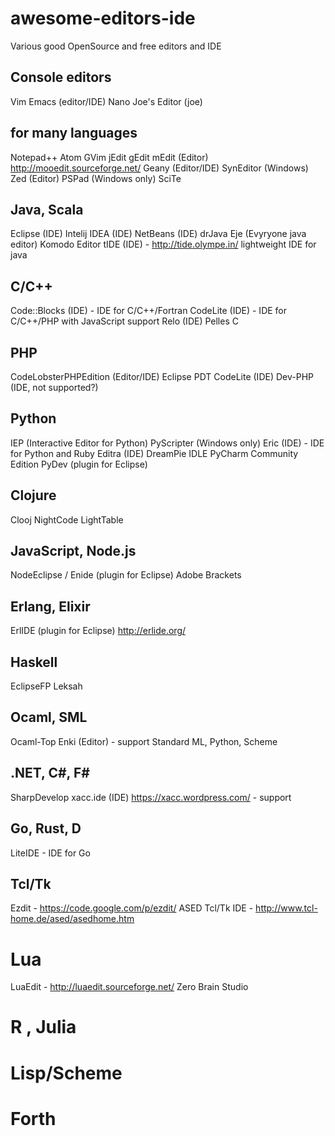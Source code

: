 # awesome-editors-ide
Various good OpenSource and free editors and IDE

## Console editors

Vim
Emacs (editor/IDE)
Nano
Joe's Editor (joe)

## for many languages

Notepad++
Atom
GVim
jEdit
gEdit
mEdit (Editor) http://mooedit.sourceforge.net/
Geany (Editor/IDE)
SynEditor (Windows)
Zed (Editor)
PSPad (Windows only)
SciTe

## Java, Scala

Eclipse (IDE)
Intelij IDEA (IDE)
NetBeans (IDE)
drJava
Eje (Evyryone java editor)
Komodo Editor
tIDE (IDE) - http://tide.olympe.in/ lightweight IDE for java

## C/C++

Code::Blocks (IDE) - IDE for C/C++/Fortran
CodeLite (IDE) - IDE for C/C++/PHP with JavaScript support
Relo (IDE)
Pelles C

## PHP

CodeLobsterPHPEdition (Editor/IDE)
Eclipse PDT
CodeLite (IDE)
Dev-PHP (IDE, not supported?)

## Python

IEP (Interactive Editor for Python)
PyScripter (Windows only)
Eric (IDE) - IDE for Python and Ruby
Editra (IDE)
DreamPie
IDLE
PyCharm Community Edition
PyDev (plugin for Eclipse)

## Clojure
Clooj
NightCode
LightTable

## JavaScript, Node.js
NodeEclipse / Enide (plugin for Eclipse)
Adobe Brackets

## Erlang, Elixir
ErlIDE (plugin for Eclipse) http://erlide.org/

## Haskell
EclipseFP
Leksah

## Ocaml, SML
Ocaml-Top
Enki (Editor) - support Standard ML, Python, Scheme

## .NET, C#, F#
SharpDevelop
xacc.ide (IDE) https://xacc.wordpress.com/ - support 

## Go, Rust, D
LiteIDE - IDE for Go

## Tcl/Tk
Ezdit - https://code.google.com/p/ezdit/
ASED Tcl/Tk IDE - http://www.tcl-home.de/ased/asedhome.htm

# Lua
LuaEdit - http://luaedit.sourceforge.net/
Zero Brain Studio

# R , Julia

# Lisp/Scheme

# Forth










